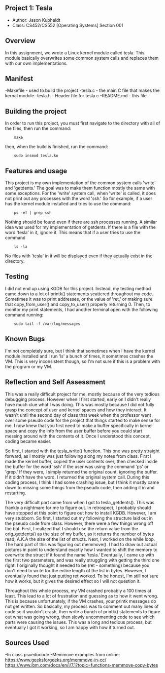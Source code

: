 ## Project 1: Tesla

* Author: Jason Kuphaldt
* Class: CS452/CS552 [Operating Systems] Section 001

## Overview

In this assignment, we wrote a Linux kernel module called tesla. This module
basically overwrites some common system calls and replaces them with our own
implementations.

## Manifest

-Makefile - used to build the project
-tesla.c - the main C file that makes the kernal module
-tesla.h - Header file for tesla.c
-README.md - this file

## Building the project

In order to run this project, you must first navigate to the directory
with all of the files, then run the command:

```
	make
```
then, when the build is finished, run the command:

```
	sudo insmod tesla.ko
```


## Features and usage

This project is my own implementation of the common system calls 'write' and
'getdents.' The goal was to make them function mostly the same with some
exceptions. For the 'write' system call, when 'write' is called, it does not
print out any processes with the word 'ssh.' So for example, if a user has the 
kernel module installed and tries to use the command:

```
	ps -ef | grep ssh
```
Nothing should be found even if there are ssh processes running.
A similar idea was used for my implementation of getdents. If there is a file
with the word 'tesla' in it, ignore it. This means that if a user tries to use
the command

```
	ls -la
```
No files with 'tesla' in it will be displayed even if they actually exist in the
directory.

## Testing

I did not end up using KGDB for this project. Instead, my testing method came down
to a lot of printk() statements scattered throughout my code. Sometimes it was
to print addresses, or the value of 'ret,' or making sure that copy_from_user()
and copy_to_user() properly returning 0. Then, to monitor my print statements,
I had another terminal open with the following command running:

```
	sudo tail -f /var/log/messages
```


## Known Bugs

I'm not completely sure, but I think that sometimes when I have the kernel module
installed and I run 'ls' a bunch of times, it sometimes crashes the VM. This is
very inconsistent though, so I'm not sure if this is a problem with the program
or my VM.

## Reflection and Self Assessment

This was a really difficult project for me, mostly because of the very tedious
debugging process. However when I first started, early on I didn't really have much
clue what I was doing. This was mostly because I did not fully grasp the concept
of user and kernel spaces and how they interact. It wasn't until the second day
of class that week when the professor went over some pseudo code for the project
that things started to make sense for me. I now knew that you first need to make
a buffer specifically in kernel space and copy the info from the user buffer before 
you could start messing around with the contents of it. Once I understood this
concept, coding became easier.

So first, I started with the tesla_write() function. This one was pretty straight
forward, as I mostly was just following along my notes from class. First I made
the kernel buffer, copied the user contents over, then checked inside the buffer
for the word 'ssh' if the user was using the command 'ps' or 'grep.' If they were,
I simply returned the original count, ignoring the buffer. If it didn't have the
word, I returned the original system call. During this coding process, I think
I had some crashing issue, but I think it mostly came down to missing some things
from the pseudo code, then adding it in and restarting.

The very difficult part came from when I got to tesla_getdents(). This was frankly
a nightmare for me to figure out. In retrospect, I probably should have stopped
at this point to figure out how to install KGDB. However, I am very stubborn. So
first, I started out my following the structure laid out in the pseudo code from 
class. However, there were a few things wrong off the bat. First, I realized that I
should use the return value from the orig_getdents() as the size of my buffer, as
it returns the number of bytes read, A.K.A the size of the list of structs. Next,
I worked on the while loop. The hard part of this was figuring out memmove().
I had to draw out actual pictures in paint to understand exactly how I wanted to
shift the memory to overwrite the struct if it found the name 'tesla.' Eventually,
I came up with the first two parameters, and was really struggling with getting the
third one right. I originally thought it needed to be (ret - something) because you
don't need to write for the entire length of the list in bytes. However, I eventually
found that just putting ret worked. To be honest, I'm still not sure how it works,
but it gives the desired effect so I will not question it.

Throughout this whole process, my VM crashed probably a 100 times at least. This lead
to a lot of frustration and guessing as to how it went wrong. This is because
unfortunately, if the VM crashes, your printk messages do not get written. So basically,
my process was to comment out many lines of code so it wouldn't crash, then write a
bunch of printk() statements to figure out what was going wrong, then slowly uncommenting
code to see which parts were causing the issues. This was a long and tedious process,
but eventually I got it working, so I am happy with how it turned out.

## Sources Used

-In class psuedocode
-Memmove examples from online:
https://www.geeksforgeeks.org/memmove-in-cc/
https://www.ibm.com/docs/en/i/7.1?topic=functions-memmove-copy-bytes